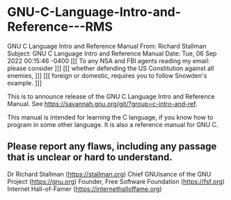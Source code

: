 # GNU-C-Language-Intro-and-Reference---RMS

GNU C Language Intro and Reference Manual
From:	Richard Stallman
Subject:	GNU C Language Intro and Reference Manual
Date:	Tue, 06 Sep 2022 00:15:46 -0400
[[[ To any NSA and FBI agents reading my email: please consider    ]]]
[[[ whether defending the US Constitution against all enemies,     ]]]
[[[ foreign or domestic, requires you to follow Snowden's example. ]]]

This is to announce release of the GNU C Language Intro and Reference
Manual.  See https://savannah.gnu.org/git/?group=c-intro-and-ref.

This manual is intended for learning the C language, if you know how
to program in some other language.  It is also a reference manual for
GNU C.

Please report any flaws, including any passage that is unclear or hard
to understand.
-- 
Dr Richard Stallman (https://stallman.org)
Chief GNUisance of the GNU Project (https://gnu.org)
Founder, Free Software Foundation (https://fsf.org)
Internet Hall-of-Famer (https://internethalloffame.org)
